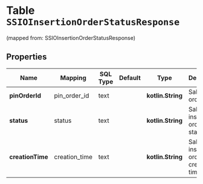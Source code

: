 
# Table `SSIOInsertionOrderStatusResponse`
(mapped from: SSIOInsertionOrderStatusResponse)

## Properties
Name | Mapping | SQL Type | Default | Type | Description | Notes
---- | ------- | -------- | ------- | ---- | ----------- | -----
**pinOrderId** | pin_order_id | text |  | **kotlin.String** | Salesforce order id |  [optional]
**status** | status | text |  | **kotlin.String** | Salesforce insertion order status |  [optional]
**creationTime** | creation_time | text |  | **kotlin.String** | Salesforce insertion order creation time |  [optional]





